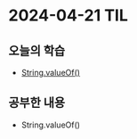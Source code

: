 # 2024-04-21 TIL
## 오늘의 학습
- [String.valueOf()](/Java/Method/String.valueOf().md)

## 공부한 내용
- String.valueOf()